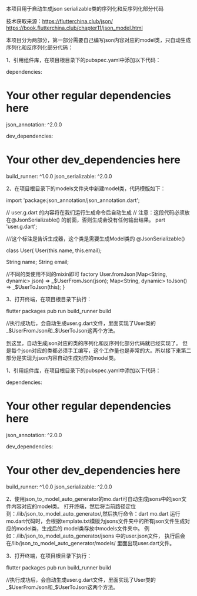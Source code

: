 本项目用于自动生成json serializable类的序列化和反序列化部分代码

技术获取来源：https://flutterchina.club/json/
            https://book.flutterchina.club/chapter11/json_model.html

本项目分为两部分，第一部分需要自己编写json内容对应的model类，只自动生成序列化和反序列化部分代码：

1、引用组件库，在项目根目录下的pubspec.yaml中添加以下代码：

dependencies:
  # Your other regular dependencies here
  json_annotation: ^2.0.0

dev_dependencies:
  # Your other dev_dependencies here
  build_runner: ^1.0.0
  json_serializable: ^2.0.0


2、在项目根目录下的models文件夹中新建model类，代码模版如下：

import 'package:json_annotation/json_annotation.dart';

// user.g.dart 的内容将在我们运行生成命令后自动生成
// 注意：这段代码必须放在@JsonSerializable() 的前面，否则生成会没有任何输出结果。
part 'user.g.dart';

///这个标注是告诉生成器，这个类是需要生成Model类的
@JsonSerializable()

class User{
  User(this.name, this.email);

  String name;
  String email;

  //不同的类使用不同的mixin即可
  factory User.fromJson(Map<String, dynamic> json) => _$UserFromJson(json);
  Map<String, dynamic> toJson() => _$UserToJson(this);
}



3、打开终端，在项目根目录下执行：

flutter packages pub run build_runner build

//执行成功后，会自动生成user.g.dart文件，里面实现了User类的_$UserFromJson和_$UserToJson这两个方法。



到这里，自动生成json对应的类的序列化和反序列化部分代码就已经实现了。
但是每个json对应的类都必须手工编写，这个工作量也是非常的大。所以接下来第二部分是实现为json内容自动生成对应的model类。

1、引用组件库，在项目根目录下的pubspec.yaml中添加以下代码：

dependencies:
  # Your other regular dependencies here
  json_annotation: ^2.0.0

dev_dependencies:
  # Your other dev_dependencies here
  build_runner: ^1.0.0
  json_serializable: ^2.0.0

2、使用json_to_model_auto_generator的mo.dart可自动生成jsons中的json文件内容对应的model类。
  打开终端，然后将当前路径定位到：/lib/json_to_model_auto_generator/,然后执行命令：dart mo.dart
  运行mo.dart代码时，会根据template.txt模版为jsons文件夹中的所有json文件生成对应的model类，生成后的
  model类存放中models文件夹中。 例如：/lib/json_to_model_auto_generator/jsons 中的user.json文件，
  执行后会在/lib/json_to_model_auto_generator/models/ 里面出现user.dart文件。

3、打开终端，在项目根目录下执行：

flutter packages pub run build_runner build

//执行成功后，会自动生成user.g.dart文件，里面实现了User类的_$UserFromJson和_$UserToJson这两个方法。

